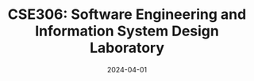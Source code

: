 ---
title: "CSE306: Software Engineering and Information System Design Laboratory"
collection: teaching
type: "Spring'24"
#permalink: /teaching/2014-spring-teaching-1
venue: "Premier University, Department of Computer Science & Engineering"
date: 2024-04-01
location: "Chittagong, Bangladesh"
---